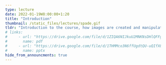 ```yaml
---
type: lecture
date: 2022-01-19W8:00:00+1:20
title: "Introduction"
thumbnail: /static_files/lectures/spade.gif
tldr: "Introduction to the course, how images are created and manipulated by humans and machines"
# links:
#     - url: "https://drive.google.com/file/d/1ZIQA6NIJkuU2MNKNsDHlQFFgtxLdkfnB/view?usp=sharing"
#       name: pdf
#     - url: "https://drive.google.com/file/d/1THMMco3N6ffUgdtQU-uQIfX8E8qKefhA/view?usp=sharing"
#       name: pptx
hide_from_announcments: true
---
```

